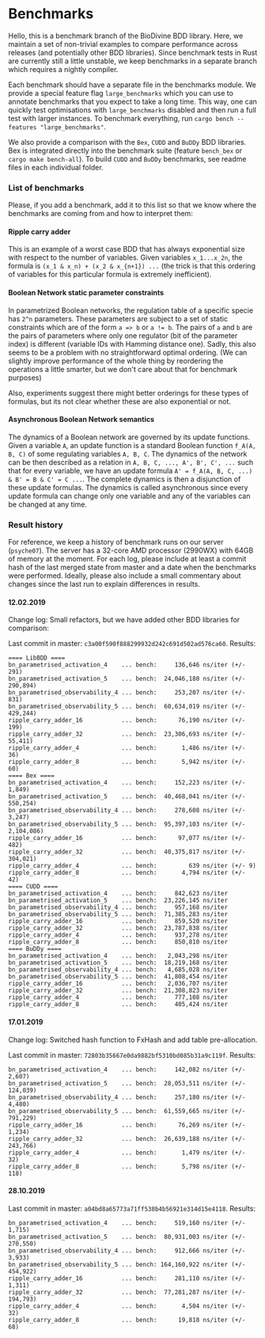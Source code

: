 # Benchmarks

Hello, this is a benchmark branch of the BioDivine BDD library. Here, we maintain a set of non-trivial
examples to compare performance across releases (and potentially other BDD libraries). Since benchmark
tests in Rust are currently still a little unstable, we keep benchmarks in a separate branch which 
requires a nightly compiler.

Each benchmark should have a separate file in the benchmarks module. We provide a special feature flag 
`large_benchmarks` which you can use to annotate benchmarks that you expect to take a long time. This
way, one can quickly test optimisations with `large_benchmarks` disabled and then run a full test with
larger instances. To benchmark everything, run `cargo bench --features "large_benchmarks"`.  

We also provide a comparison with the `Bex`, `CUDD` and `BuDDy` BDD libraries. Bex is integrated 
directly into the benchmark suite (feature `bench_bex` or `cargo make bench-all`). To build `CUDD`
and `BuDDy` benchmarks, see readme files in each individual folder. 

### List of benchmarks

Please, if you add a benchmark, add it to this list so that we know where the benchmarks are coming
from and how to interpret them:

#### Ripple carry adder

This is an example of a worst case BDD that has always exponential size with respect to the number of 
variables. Given variables `x_1...x_2n`, the formula is `(x_1 & x_n) + (x_2 & x_{n+1}) ...` (the trick
is that this ordering of variables for this particular formula is extremely inefficient).

#### Boolean Network static parameter constraints

In parametrized Boolean networks, the regulation table of a specific specie has `2^n` parameters.
These parameters are subject to a set of static constraints which are of the form `a => b` or `a != b`.
The pairs of `a` and `b` are the pairs of parameters where only one regulator (bit of the parameter 
index) is different (variable IDs with Hamming distance one). Sadly, this also seems to be a problem with no straightforward optimal ordering.
(We can slightly improve performance of the whole thing by reordering the operations a little smarter,
but we don't care about that for benchmark purposes)

Also, experiments suggest there might better orderings for these types of formulas, but its not clear
whether these are also exponential or not.  

#### Asynchronous Boolean Network semantics

The dynamics of a Boolean network are governed by its update functions. Given a variable `A`, an update
function is a standard Boolean function `f_A(A, B, C)` of some regulating variables `A, B, C`. The dynamics
of the network can be then described as a relation in `A, B, C, ..., A', B', C', ...` such that for every 
variable, we have an update formula `A' = f_A(A, B, C, ...) & B' = B & C' = C ...`.  The complete dynamics
is then a disjunction of these update formulas. The dynamics is called asynchronous since every update
formula can change only one variable and any of the variables can be changed at any time. 

### Result history

For reference, we keep a history of benchmark runs on our server (`psyche07`). The server has a 32-core
AMD processor (2990WX) with 64GB of memory at the moment. For each log, please include at least a commit 
hash of the last merged state from master and a date when the benchmarks were performed. Ideally, please
also include a small commentary about changes since the last run to explain differences in results.

#### 12.02.2019
Change log: Small refactors, but we have added other BDD libraries for comparison:

Last commit in master: `c3a00f590f888299932d242c691d502ad576ca60`. Results:
```
==== LibBDD ====
bn_parametrised_activation_4    ... bench:     136,646 ns/iter (+/- 291)
bn_parametrised_activation_5    ... bench:  24,046,180 ns/iter (+/- 290,894)
bn_parametrised_observability_4 ... bench:     253,207 ns/iter (+/- 831)
bn_parametrised_observability_5 ... bench:  60,634,019 ns/iter (+/- 429,244)
ripple_carry_adder_16           ... bench:      76,190 ns/iter (+/- 199)
ripple_carry_adder_32           ... bench:  23,306,693 ns/iter (+/- 55,411)
ripple_carry_adder_4            ... bench:       1,486 ns/iter (+/- 36)
ripple_carry_adder_8            ... bench:       5,942 ns/iter (+/- 60)
==== Bex ====
bn_parametrised_activation_4    ... bench:     152,223 ns/iter (+/- 1,849)
bn_parametrised_activation_5    ... bench:  40,468,041 ns/iter (+/- 550,254)
bn_parametrised_observability_4 ... bench:     278,608 ns/iter (+/- 3,247)
bn_parametrised_observability_5 ... bench:  95,397,103 ns/iter (+/- 2,104,086)
ripple_carry_adder_16           ... bench:      97,077 ns/iter (+/- 482)
ripple_carry_adder_32           ... bench:  40,375,817 ns/iter (+/- 304,021)
ripple_carry_adder_4            ... bench:         639 ns/iter (+/- 9)
ripple_carry_adder_8            ... bench:       4,794 ns/iter (+/- 42)
==== CUDD ====
bn_parametrised_activation_4    ... bench:     842,623 ns/iter
bn_parametrised_activation_5    ... bench:  23,226,145 ns/iter
bn_parametrised_observability_4 ... bench:     957,168 ns/iter
bn_parametrised_observability_5 ... bench:  71,385,283 ns/iter
ripple_carry_adder_16           ... bench:     859,520 ns/iter
ripple_carry_adder_32           ... bench:  23,787,838 ns/iter
ripple_carry_adder_4            ... bench:     937,278 ns/iter
ripple_carry_adder_8            ... bench:     850,810 ns/iter
==== BuDDy ====
bn_parametrised_activation_4    ... bench:   2,043,298 ns/iter
bn_parametrised_activation_5    ... bench:  18,219,168 ns/iter
bn_parametrised_observability_4 ... bench:   4,685,028 ns/iter
bn_parametrised_observability_5 ... bench:  41,808,454 ns/iter
ripple_carry_adder_16           ... bench:   2,036,707 ns/iter
ripple_carry_adder_32           ... bench:  21,308,823 ns/iter
ripple_carry_adder_4            ... bench:     777,108 ns/iter
ripple_carry_adder_8            ... bench:     405,424 ns/iter
```

#### 17.01.2019
Change log: Switched hash function to FxHash and add table pre-allocation.
 
Last commit in master: `72803b35667e0da9882bf5310bd085b31a9c119f`. Results:
```
bn_parametrised_activation_4    ... bench:     142,082 ns/iter (+/- 2,607)
bn_parametrised_activation_5    ... bench:  28,053,511 ns/iter (+/- 124,039)
bn_parametrised_observability_4 ... bench:     257,180 ns/iter (+/- 4,480)
bn_parametrised_observability_5 ... bench:  61,559,665 ns/iter (+/- 791,229)
ripple_carry_adder_16           ... bench:      76,269 ns/iter (+/- 1,234)
ripple_carry_adder_32           ... bench:  26,639,188 ns/iter (+/- 243,766)
ripple_carry_adder_4            ... bench:       1,479 ns/iter (+/- 32)
ripple_carry_adder_8            ... bench:       5,798 ns/iter (+/- 118)
```

#### 28.10.2019
Last commit in master: `a04bd8a65773a71ff538b4b56921e314d15e4118`. Results:
```
bn_parametrised_activation_4    ... bench:     519,160 ns/iter (+/- 1,715)
bn_parametrised_activation_5    ... bench:  80,931,003 ns/iter (+/- 270,550)
bn_parametrised_observability_4 ... bench:     912,666 ns/iter (+/- 3,933)
bn_parametrised_observability_5 ... bench: 164,160,922 ns/iter (+/- 454,922)
ripple_carry_adder_16           ... bench:     281,110 ns/iter (+/- 1,311)
ripple_carry_adder_32           ... bench:  77,281,287 ns/iter (+/- 194,793)
ripple_carry_adder_4            ... bench:       4,504 ns/iter (+/- 32)
ripple_carry_adder_8            ... bench:      19,818 ns/iter (+/- 68)
``` 